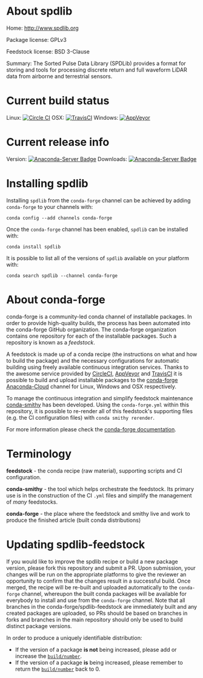 About spdlib
============

Home: http://www.spdlib.org

Package license: GPLv3

Feedstock license: BSD 3-Clause

Summary: The Sorted Pulse Data Library (SPDLib) provides a format for storing and tools for processing discrete return and full waveform LiDAR data from airborne and terrestrial sensors.



Current build status
====================

Linux: [![Circle CI](https://circleci.com/gh/conda-forge/spdlib-feedstock.svg?style=shield)](https://circleci.com/gh/conda-forge/spdlib-feedstock)
OSX: [![TravisCI](https://travis-ci.org/conda-forge/spdlib-feedstock.svg?branch=master)](https://travis-ci.org/conda-forge/spdlib-feedstock)
Windows: [![AppVeyor](https://ci.appveyor.com/api/projects/status/github/conda-forge/spdlib-feedstock?svg=True)](https://ci.appveyor.com/project/conda-forge/spdlib-feedstock/branch/master)

Current release info
====================
Version: [![Anaconda-Server Badge](https://anaconda.org/conda-forge/spdlib/badges/version.svg)](https://anaconda.org/conda-forge/spdlib)
Downloads: [![Anaconda-Server Badge](https://anaconda.org/conda-forge/spdlib/badges/downloads.svg)](https://anaconda.org/conda-forge/spdlib)

Installing spdlib
=================

Installing `spdlib` from the `conda-forge` channel can be achieved by adding `conda-forge` to your channels with:

```
conda config --add channels conda-forge
```

Once the `conda-forge` channel has been enabled, `spdlib` can be installed with:

```
conda install spdlib
```

It is possible to list all of the versions of `spdlib` available on your platform with:

```
conda search spdlib --channel conda-forge
```


About conda-forge
=================

conda-forge is a community-led conda channel of installable packages.
In order to provide high-quality builds, the process has been automated into the
conda-forge GitHub organization. The conda-forge organization contains one repository
for each of the installable packages. Such a repository is known as a *feedstock*.

A feedstock is made up of a conda recipe (the instructions on what and how to build
the package) and the necessary configurations for automatic building using freely
available continuous integration services. Thanks to the awesome service provided by
[CircleCI](https://circleci.com/), [AppVeyor](http://www.appveyor.com/)
and [TravisCI](https://travis-ci.org/) it is possible to build and upload installable
packages to the [conda-forge](https://anaconda.org/conda-forge)
[Anaconda-Cloud](http://docs.anaconda.org/) channel for Linux, Windows and OSX respectively.

To manage the continuous integration and simplify feedstock maintenance
[conda-smithy](http://github.com/conda-forge/conda-smithy) has been developed.
Using the ``conda-forge.yml`` within this repository, it is possible to re-render all of
this feedstock's supporting files (e.g. the CI configuration files) with ``conda smithy rerender``.

For more information please check the [conda-forge documentation](https://conda-forge.org/docs/).

Terminology
===========

**feedstock** - the conda recipe (raw material), supporting scripts and CI configuration.

**conda-smithy** - the tool which helps orchestrate the feedstock.
                   Its primary use is in the construction of the CI ``.yml`` files
                   and simplify the management of *many* feedstocks.

**conda-forge** - the place where the feedstock and smithy live and work to
                  produce the finished article (built conda distributions)


Updating spdlib-feedstock
=========================

If you would like to improve the spdlib recipe or build a new
package version, please fork this repository and submit a PR. Upon submission,
your changes will be run on the appropriate platforms to give the reviewer an
opportunity to confirm that the changes result in a successful build. Once
merged, the recipe will be re-built and uploaded automatically to the
`conda-forge` channel, whereupon the built conda packages will be available for
everybody to install and use from the `conda-forge` channel.
Note that all branches in the conda-forge/spdlib-feedstock are
immediately built and any created packages are uploaded, so PRs should be based
on branches in forks and branches in the main repository should only be used to
build distinct package versions.

In order to produce a uniquely identifiable distribution:
 * If the version of a package **is not** being increased, please add or increase
   the [``build/number``](http://conda.pydata.org/docs/building/meta-yaml.html#build-number-and-string).
 * If the version of a package **is** being increased, please remember to return
   the [``build/number``](http://conda.pydata.org/docs/building/meta-yaml.html#build-number-and-string)
   back to 0.